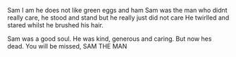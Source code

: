 Sam I am he does not like green eggs and ham
Sam was the man who didnt really care, he stood and stand but he really just did not care
He twirlled and stared whilst he brushed his hair.

Sam was a good soul. He was kind, generous and caring. But now hes dead.
You will be missed,
SAM THE MAN
